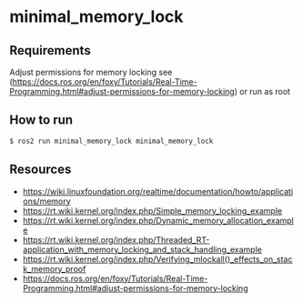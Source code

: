 # minimal_memory_lock

## Requirements 

Adjust permissions for memory locking see (https://docs.ros.org/en/foxy/Tutorials/Real-Time-Programming.html#adjust-permissions-for-memory-locking)
 or run as root

## How to run

```bash
$ ros2 run minimal_memory_lock minimal_memory_lock
```

## Resources

- https://wiki.linuxfoundation.org/realtime/documentation/howto/applications/memory
- https://rt.wiki.kernel.org/index.php/Simple_memory_locking_example
- https://rt.wiki.kernel.org/index.php/Dynamic_memory_allocation_example
- https://rt.wiki.kernel.org/index.php/Threaded_RT-application_with_memory_locking_and_stack_handling_example
- https://rt.wiki.kernel.org/index.php/Verifying_mlockall()_effects_on_stack_memory_proof
- https://docs.ros.org/en/foxy/Tutorials/Real-Time-Programming.html#adjust-permissions-for-memory-locking
